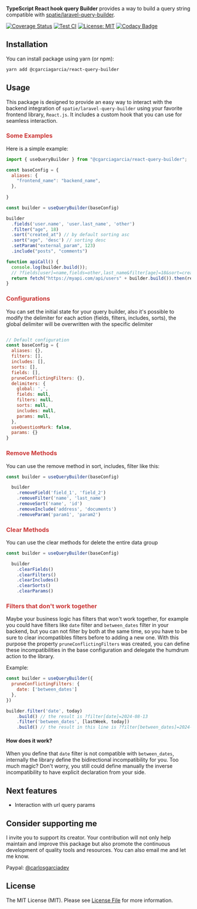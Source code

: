 
**TypeScript React hook query Builder** provides a way to build a query string compatible with
[spatie/laravel-query-builder](https://github.com/spatie/laravel-query-builder).

[![Coverage Status](https://coveralls.io/repos/github/cgarciagarcia/react-query-builder/badge.svg?branch=main&service=github&kill_cache=1)](https://coveralls.io/github/cgarciagarcia/react-query-builder?branch=main)
[![Test CI](https://github.com/cgarciagarcia/react-query-builder/actions/workflows/test.yml/badge.svg)](https://github.com/cgarciagarcia/react-query-builder/actions/workflows/test.yml)
[![License: MIT](https://img.shields.io/badge/License-MIT-brightgreen.svg)](https://opensource.org/licenses/MIT)
[![Codacy Badge](https://app.codacy.com/project/badge/Grade/1f3f48abc84f4e3cba76e39e804786d6)](https://app.codacy.com/gh/cgarciagarcia/react-query-builder/dashboard?utm_source=gh&utm_medium=referral&utm_content=&utm_campaign=Badge_grade)

## Installation

You can install package using yarn (or npm):

```bash
yarn add @cgarciagarcia/react-query-builder
```

## Usage

This package is designed to provide an easy way to interact with the backend integration
of `spatie/laravel-query-builder`
using your favorite frontend library, `React.js`. It includes a custom hook that you can use for seamless interaction.

<h3 style="color:#cb3837">Some Examples</h3>

Here is a simple example:

```js
import { useQueryBuilder } from "@cgarciagarcia/react-query-builder";

const baseConfig = {
  aliases: {
    "frontend_name": "backend_name",
  },
 
}

const builder = useQueryBuilder(baseConfig)

builder
  .fields('user.name', 'user.last_name', 'other')
  .filter("age", 18)
  .sort("created_at") // by default sorting asc
  .sort("age", 'desc') // sorting desc
  .setParam("external_param", 123)
  .include("posts", "comments")

function apiCall() {
  console.log(builder.build());
  // ?fields[user]=name,fields=other,last_name&filter[age]=18&sort=created_at,-age&includes=posts,comments
  return fetch("https://myapi.com/api/users" + builder.build()).then(response => response.json())
}
```

<h3 style="color:#cb3837;">Configurations</h3>

You can set the initial state for your query builder, also it's possible to modify
the delimiter for each action (fields, filters, includes, sorts), the global delimiter
will be overwritten  with the specific delimiter

```javascript

// Default configuration 
const baseConfig = {
  aliases: {},
  filters: [],
  includes: [],
  sorts: [],
  fields: [],
  pruneConflictingFilters: {},
  delimiters: {
    global: ',',
    fields: null,
    filters: null,
    sorts: null,
    includes: null,
    params: null,
  },
  useQuestionMark: false,
  params: {}
}
```

<h3 style="color:#cb3837;">Remove Methods</h3>
You can use the remove method in sort, includes, filter like this:

```js
const builder = useQueryBuilder(baseConfig)

  builder
    .removeField('field_1', 'field_2')
    .removeFilter('name', 'last_name')
    .removeSort('name', 'id')
    .removeInclude('address', 'documents')
    .removeParam('param1', 'param2')
```

<h3 style="color:#cb3837;">Clear Methods</h3>

You can use the clear methods for delete the entire data group  

```js
const builder = useQueryBuilder(baseConfig)

  builder
    .clearFields()
    .clearFilters()
    .clearIncludes()
    .clearSorts()
    .clearParams()
```

<h3 style="color:#cb3837;">Filters that don't work together</h3>

Maybe your business logic has filters that won't work together, for example you could
have filters like `date` filter and `between_dates` filter in your backend, but you can not filter
by both at the same time, so you have to be sure to clear incompatibles filters 
before to adding a new one. With this purpose the property `pruneConflictingFilters` 
was created, you can define these incompatibilities in the base configuration and delegate
the humdrum action to the library.

Example:

```js
const builder = useQueryBuilder({
  pruneConflictingFilters: {
    date: ['between_dates']
  },
})

builder.filter('date', today)
    .build() // the result is ?filter[date]=2024-08-13
    .filter('between_dates', [lastWeek, today])
    .build() // the result in this line is ?filter[between_dates]=2024-08-06,2024-08-13
```

#### How does it work?

When you define that `date` filter is not compatible with `between_dates`, internally
the library define the bidirectional incompatibility for you. Too much magic? Don't
worry, you still could define manually the inverse incompatibility to have explicit 
declaration from your side.


## Next features

* Interaction with url query params


## Consider supporting me

I invite you to support its creator. Your contribution will
not only help maintain and improve this package but also promote the continuous
development of quality tools and resources. You can also email me and let me know.

Paypal: [@carlosgarciadev](https://paypal.me/carlosgarciadev?country.x=AR&locale.x=es_XC)


## License

The MIT License (MIT). Please see [License File](LICENSE) for more information.
